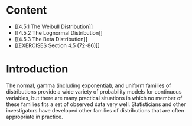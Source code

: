 # Content
- [[4.5.1 The Weibull Distribution]]
- [[4.5.2 The Lognormal Distribution]]
- [[4.5.3 The Beta Distribution]]
- [[EXERCISES Section 4.5 (72-86)]] 
# Introduction
The normal, gamma (including exponential), and uniform families of distributions provide a wide variety of probability models for continuous variables, but there are many practical situations in which no member of these families fits a set of observed data very well. Statisticians and other investigators have developed other families of distributions that are often appropriate in practice.
